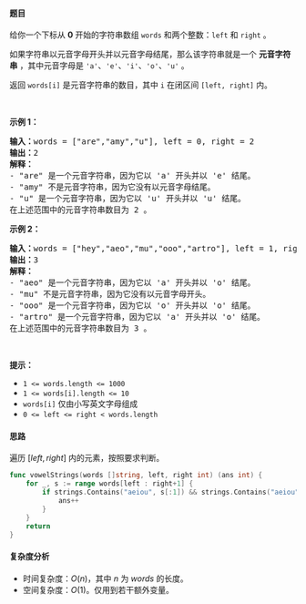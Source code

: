 #### 题目  

<p>给你一个下标从 <strong>0</strong> 开始的字符串数组 <code>words</code> 和两个整数：<code>left</code> 和 <code>right</code> 。</p>

<p>如果字符串以元音字母开头并以元音字母结尾，那么该字符串就是一个 <strong>元音字符串</strong> ，其中元音字母是 <code>&#39;a&#39;</code>、<code>&#39;e&#39;</code>、<code>&#39;i&#39;</code>、<code>&#39;o&#39;</code>、<code>&#39;u&#39;</code> 。</p>

<p>返回<em> </em><code>words[i]</code> 是元音字符串的数目，其中<em> </em><code>i</code> 在闭区间 <code>[left, right]</code> 内。</p>

<p> </p>

<p><strong>示例 1：</strong></p>

<pre><strong>输入：</strong>words = [&#34;are&#34;,&#34;amy&#34;,&#34;u&#34;], left = 0, right = 2
<strong>输出：</strong>2
<strong>解释：</strong>
- &#34;are&#34; 是一个元音字符串，因为它以 &#39;a&#39; 开头并以 &#39;e&#39; 结尾。
- &#34;amy&#34; 不是元音字符串，因为它没有以元音字母结尾。
- &#34;u&#34; 是一个元音字符串，因为它以 &#39;u&#39; 开头并以 &#39;u&#39; 结尾。
在上述范围中的元音字符串数目为 2 。
</pre>

<p><strong>示例 2：</strong></p>

<pre><strong>输入：</strong>words = [&#34;hey&#34;,&#34;aeo&#34;,&#34;mu&#34;,&#34;ooo&#34;,&#34;artro&#34;], left = 1, right = 4
<strong>输出：</strong>3
<strong>解释：</strong>
- &#34;aeo&#34; 是一个元音字符串，因为它以 &#39;a&#39; 开头并以 &#39;o&#39; 结尾。
- &#34;mu&#34; 不是元音字符串，因为它没有以元音字母开头。
- &#34;ooo&#34; 是一个元音字符串，因为它以 &#39;o&#39; 开头并以 &#39;o&#39; 结尾。
- &#34;artro&#34; 是一个元音字符串，因为它以 &#39;a&#39; 开头并以 &#39;o&#39; 结尾。
在上述范围中的元音字符串数目为 3 。
</pre>

<p> </p>

<p><strong>提示：</strong></p>

<ul>
	<li><code>1 &lt;= words.length &lt;= 1000</code></li>
	<li><code>1 &lt;= words[i].length &lt;= 10</code></li>
	<li><code>words[i]</code> 仅由小写英文字母组成</li>
	<li><code>0 &lt;= left &lt;= right &lt; words.length</code></li>
</ul>
 
#### 思路  

遍历 $[\textit{left},\textit{right}]$ 内的元素，按照要求判断。

```go 
func vowelStrings(words []string, left, right int) (ans int) {
	for _, s := range words[left : right+1] {
		if strings.Contains("aeiou", s[:1]) && strings.Contains("aeiou", s[len(s)-1:]) {
			ans++
		}
	}
	return
}
```

#### 复杂度分析  

- 时间复杂度：$O(n)$，其中 $n$ 为 $\textit{words}$ 的长度。
- 空间复杂度：$O(1)$。仅用到若干额外变量。